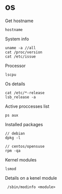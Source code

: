 # os

Get hostname

```text
hostname
```

System info

```text
uname -a //all
cat /proc/version
cat /etc/issue
```

Processor

```text
lscpu
```

Os details

```text
cat /etc/*-release
lsb_release -a
```

Active proccesses list

```text
ps aux
```

Installed packages

```text
// debian
dpkg -l

// centos/opensuse
rpm -qa
```

Kernel modules

```text
lsmod
```

Details on a kenel module

```text
 /sbin/modinfo <module>
```



